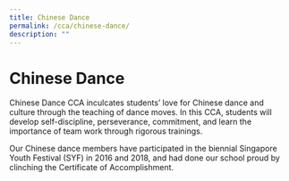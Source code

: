 ```yaml
---
title: Chinese Dance
permalink: /cca/chinese-dance/
description: ""
---
```

# Chinese Dance

Chinese Dance CCA inculcates students’ love for Chinese dance and culture through the teaching of dance moves. In this CCA, students will develop self-discipline, perseverance, commitment, and learn the importance of team work through rigorous trainings.

Our Chinese dance members have participated in the biennial Singapore Youth Festival (SYF) in 2016 and 2018, and had done our school proud by clinching the Certificate of Accomplishment.
